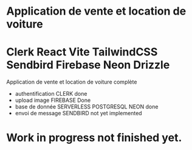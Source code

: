 # Application de vente et location de voiture 
# Clerk React Vite TailwindCSS Sendbird Firebase Neon Drizzle 

Application de vente et location de voiture complète 

- authentification CLERK done
- upload image  FIREBASE Done
- base de donnée SERVERLESS POSTGRESQL NEON done
- envoi de message SENDBIRD not yet implemented 

# Work in progress not finished yet.
